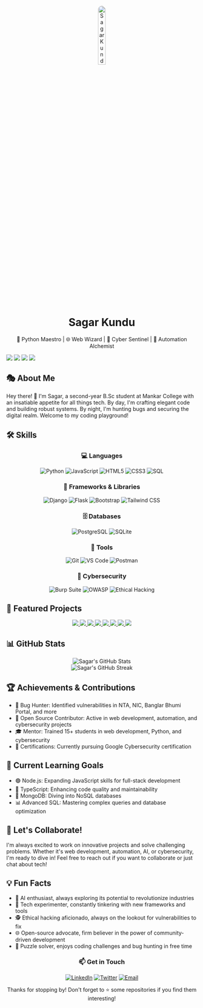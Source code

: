 <div align="center">
  <img src="https://github.com/user-attachments/assets/59ac60dd-3f9a-4317-a35c-a011814f0536" alt="Sagar Kundu" style="border-radius:50%;width:20%;">
  <h1>Sagar Kundu</h1>
  <p>🚀 Python Maestro | 🌐 Web Wizard | 🔐 Cyber Sentinel | 🤖 Automation Alchemist</p>
</div>

<p 
lign="center">
  <a href="https://www.linkedin.com/in/sagar-kundu"><img src="https://img.shields.io/badge/-LinkedIn-0077B5?style=for-the-badge&logo=Linkedin&logoColor=white"/></a>
  <a href="https://twitter.com/Anonymous_s_k_"><img src="https://img.shields.io/badge/-Twitter-1DA1F2?style=for-the-badge&logo=Twitter&logoColor=white"/></a>
  <a href="mailto:kundusagar233@gmail.com"><img src="https://img.shields.io/badge/-Gmail-D14836?style=for-the-badge&logo=Gmail&logoColor=white"/></a>
  <a href="https://www.instagram.com/sagarkundu._"><img src="https://img.shields.io/badge/-Instagram-E4405F?style=for-the-badge&logo=Instagram&logoColor=white"/></a>
</p>

## 🎭 About Me

Hey there! 👋 I'm Sagar, a second-year B.Sc student at Mankar College with an insatiable appetite for all things tech. By day, I'm crafting elegant code and building robust systems. By night, I'm hunting bugs and securing the digital realm. Welcome to my coding playground!

## 🛠️ Skills

<div align="center">

### 💻 Languages
![Python](https://img.shields.io/badge/-Python-3776AB?style=for-the-badge&logo=python&logoColor=white)
![JavaScript](https://img.shields.io/badge/-JavaScript-F7DF1E?style=for-the-badge&logo=javascript&logoColor=black)
![HTML5](https://img.shields.io/badge/-HTML5-E34F26?style=for-the-badge&logo=html5&logoColor=white)
![CSS3](https://img.shields.io/badge/-CSS3-1572B6?style=for-the-badge&logo=css3&logoColor=white)
![SQL](https://img.shields.io/badge/-SQL-4479A1?style=for-the-badge&logo=MySQL&logoColor=white)

### 🧰 Frameworks & Libraries
![Django](https://img.shields.io/badge/-Django-092E20?style=for-the-badge&logo=django&logoColor=white)
![Flask](https://img.shields.io/badge/-Flask-000000?style=for-the-badge&logo=flask&logoColor=white)
![Bootstrap](https://img.shields.io/badge/-Bootstrap-7952B3?style=for-the-badge&logo=bootstrap&logoColor=white)
![Tailwind CSS](https://img.shields.io/badge/-Tailwind_CSS-38B2AC?style=for-the-badge&logo=tailwind-css&logoColor=white)

### 🗄️ Databases
![PostgreSQL](https://img.shields.io/badge/-PostgreSQL-336791?style=for-the-badge&logo=postgresql&logoColor=white)
![SQLite](https://img.shields.io/badge/-SQLite-003B57?style=for-the-badge&logo=sqlite&logoColor=white)

### 🔧 Tools
![Git](https://img.shields.io/badge/-Git-F05032?style=for-the-badge&logo=git&logoColor=white)
![VS Code](https://img.shields.io/badge/-VS_Code-007ACC?style=for-the-badge&logo=visual-studio-code&logoColor=white)
![Postman](https://img.shields.io/badge/-Postman-FF6C37?style=for-the-badge&logo=postman&logoColor=white)

### 🔐 Cybersecurity
![Burp Suite](https://img.shields.io/badge/-Burp_Suite-FF6633?style=for-the-badge&logo=burp-suite&logoColor=white)
![OWASP](https://img.shields.io/badge/-OWASP-000000?style=for-the-badge&logo=owasp&logoColor=white)
![Ethical Hacking](https://img.shields.io/badge/-Ethical_Hacking-4B0082?style=for-the-badge&logo=kali-linux&logoColor=white)

</div>

## 🚀 Featured Projects

<div align="center">

<a href="https://github.com/sa001gar/kitto-ai">
  <img src="https://github-readme-stats.vercel.app/api/pin/?username=sa001gar&repo=kitto-ai&theme=radical" />
</a>
<a href="https://github.com/sa001gar/Stress_APP">
  <img src="https://github-readme-stats.vercel.app/api/pin/?username=sa001gar&repo=Stress_APP&theme=radical" />
</a>
<a href="https://github.com/sa001gar/Applied-Physio---BETA">
  <img src="https://github-readme-stats.vercel.app/api/pin/?username=sa001gar&repo=Applied-Physio---BETA&theme=radical" />
</a>
<a href="https://github.com/sa001gar/Elctroguard-AI-Details">
  <img src="https://github-readme-stats.vercel.app/api/pin/?username=sa001gar&repo=Elctroguard-AI-Details&theme=radical" />
</a>
<a href="https://github.com/sa001gar/Lahari-2024">
  <img src="https://github-readme-stats.vercel.app/api/pin/?username=sa001gar&repo=Lahari-2024&theme=radical" />
</a>
<a href="https://github.com/sa001gar/dhanki-lanka">
  <img src="https://github-readme-stats.vercel.app/api/pin/?username=sa001gar&repo=dhanki-lanka&theme=radical" />
</a>
<a href="https://github.com/sa001gar/C-Questions-For-Sem-02">
  <img src="https://github-readme-stats.vercel.app/api/pin/?username=sa001gar&repo=C-Questions-For-Sem-02&theme=radical" />
</a>
<a href="https://github.com/sa001gar/CS-Farewell-2024">
  <img src="https://github-readme-stats.vercel.app/api/pin/?username=sa001gar&repo=CS-Farewell-2024&theme=radical" />
</a>

</div>

## 📊 GitHub Stats

<div align="center">
  <img src="https://github-readme-stats.vercel.app/api?username=sa001gar&show_icons=true&count_private=true&hide=prs&theme=radical" alt="Sagar's GitHub Stats" />
</div>

<div align="center">
  <img src="https://github-readme-streak-stats.herokuapp.com/?user=sa001gar&theme=radical" alt="Sagar's GitHub Streak" />
</div>

## 🏆 Achievements & Contributions

- 🐛 Bug Hunter: Identified vulnerabilities in NTA, NIC, Banglar Bhumi Portal, and more
- 🌟 Open Source Contributor: Active in web development, automation, and cybersecurity projects
- 🎓 Mentor: Trained 15+ students in web development, Python, and cybersecurity
- 🏅 Certifications: Currently pursuing Google Cybersecurity certification

## 🌱 Current Learning Goals

- 🟢 Node.js: Expanding JavaScript skills for full-stack development
- 🔵 TypeScript: Enhancing code quality and maintainability
- 🍃 MongoDB: Diving into NoSQL databases
- 📊 Advanced SQL: Mastering complex queries and database optimization

## 🤝 Let's Collaborate!

I'm always excited to work on innovative projects and solve challenging problems. Whether it's web development, automation, AI, or cybersecurity, I'm ready to dive in! Feel free to reach out if you want to collaborate or just chat about tech!

## 💡 Fun Facts

- 🤖 AI enthusiast, always exploring its potential to revolutionize industries
- 🔬 Tech experimenter, constantly tinkering with new frameworks and tools
- 🕵️ Ethical hacking aficionado, always on the lookout for vulnerabilities to fix
- 🌐 Open-source advocate, firm believer in the power of community-driven development
- 🧠 Puzzle solver, enjoys coding challenges and bug hunting in free time

<div align="center">

### 📫 Get in Touch

[![LinkedIn](https://img.shields.io/badge/LinkedIn-Connect-blue?style=for-the-badge&logo=linkedin)](https://www.linkedin.com/in/sagar-kundu)
[![Twitter](https://img.shields.io/badge/Twitter-Follow-blue?style=for-the-badge&logo=twitter)](https://twitter.com/Anonymous_s_k_)
[![Email](https://img.shields.io/badge/Email-Contact-red?style=for-the-badge&logo=gmail)](mailto:kundusagar233@gmail.com)

</div>

<p align="center">Thanks for stopping by! Don't forget to ⭐ some repositories if you find them interesting!</p>

